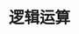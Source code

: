 ---
title: "逻辑运算"
menu:
  main:
    identifier: "cpp-logic"
    parent: "cpp"
    name: "逻辑运算"
    weight: 3
---